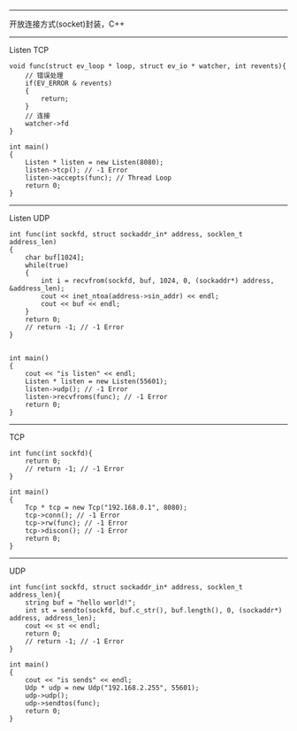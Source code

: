 -----------------------------------  
开放连接方式(socket)封装，C++

-----------------------------------  
Listen TCP

	void func(struct ev_loop * loop, struct ev_io * watcher, int revents){
		// 错误处理
		if(EV_ERROR & revents)
		{
			return;
		}
		// 连接
		watcher->fd
	}

	int main()
	{
		Listen * listen = new Listen(8080);
		listen->tcp(); // -1 Error
		listen->accepts(func); // Thread Loop
		return 0;
	}

-----------------------------------  
Listen UDP

	int func(int sockfd, struct sockaddr_in* address, socklen_t address_len)
	{
		char buf[1024];
		while(true)
		{
			int i = recvfrom(sockfd, buf, 1024, 0, (sockaddr*) address, &address_len);
			cout << inet_ntoa(address->sin_addr) << endl;
			cout << buf << endl;
		}
		return 0;
		// return -1; // -1 Error
	}


	int main()
	{
		cout << "is listen" << endl;
		Listen * listen = new Listen(55601);
		listen->udp(); // -1 Error
		listen->recvfroms(func); // -1 Error
		return 0;
	}

-----------------------------------  
TCP

	int func(int sockfd){
		return 0;
		// return -1; // -1 Error
	}

	int main()
	{
		Tcp * tcp = new Tcp("192.168.0.1", 8080);
		tcp->conn(); // -1 Error
		tcp->rw(func); // -1 Error
		tcp->discon(); // -1 Error
		return 0;
	}

-----------------------------------  
UDP

	int func(int sockfd, struct sockaddr_in* address, socklen_t address_len){
		string buf = "hello world!";
		int st = sendto(sockfd, buf.c_str(), buf.length(), 0, (sockaddr*) address, address_len);
		cout << st << endl;
		return 0;
		// return -1; // -1 Error
	}

	int main()
	{
		cout << "is sends" << endl;
		Udp * udp = new Udp("192.168.2.255", 55601);
		udp->udp();
		udp->sendtos(func);
		return 0;
	}


